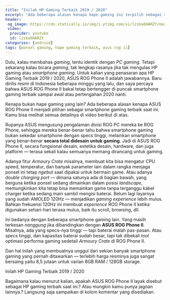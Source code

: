 ```yaml
---
title: "Inilah HP Gaming Terbaik 2019 / 2020"
excerpt: "Ada beberapa alasan kenapa hape gaming ini terpilih sebagai smartphone gaming terbaik saat ini."
header:
 og_image: https://cdn.statically.io/img/i.ytimg.com/vi/lzsba6HARZY/maxresdefault.jpg
 video:
  provider: youtube
  id: lzsba6HARZY
categories: [android]
tags: [ponsel gaming, hape gaming terbaik, asus rog ii]
---
```

Dulu, kalau membahas _gaming_, tentu identik dengan _PC gaming_. Tetapi sekarang kalau bicara _gaming_, tak lengkap rasanya jika tak mengulas HP gaming atau _smartphone gaming_. Untuk kalian yang penasaran apa HP Gaming Terbaik 2019 / 2020, ASUS ROG Phone II adalah jawabannya. Baru dirilis resmi di Indonesia beberapa minggu yang lalu, dan saya percaya bahwa ASUS ROG Phone II bakal tetap bertengger di puncak smartphone gaming terbaik sampai awal atau pertengahan 2020 nanti.

Kenapa bukan hape gaming yang lain? Ada beberapa alasan kenapa ASUS ROG Phone II menjadi pilihan sebagai smartphone gaming terbaik saat ini. Kamu bisa melihat semua detailnya di video berikut di atas.

Rupanya ASUS mengusung pengalaman divisi ROG PC mereka ke ROG Phone, sehingga mereka benar-benar tahu bahwa smartphone gaming bukan sekedar smartphone dengan specs tinggi, melainkan smartphone yang benar-benar **secara total didesain untuk gaming**. Jadi di ASUS ROG Phone II, secara fungsional desain, estetika desain, hardware, dan juga platform — terasa sekali kalau semuanya memang dirancang untuk gaming.

Adanya fitur _Armoury Crate_ misalnya, membuat kita bisa mengatur CPU speed, temperatur, dan banyak parameter lain dalam rangka menjaga ponsel ini tetap _ngebut_ saat dipakai untuk bermain game. Atau adanya _double charging port_ — dimana satunya ada di bagian bawah, yang berguna ketika ponsel sedang dimainkan dalam posisi _landscape_, memungkinkan kita tetap bisa memainkan game tanpa terganggu kabel charger ketika sedang main sambil mengisi baterai. Belum lagi layarnya yang sudah AMOLED 120Hz — menjadikan _gaming experience_ lebih mulus. Bahkan frekuensi 120Hz ini membuat _experience_ ROG Phone II ketika digunakan sehari-hari terasa mulus, baik itu scroll, browsing, dll.

Ini bedanya dengan beberapa smartphone gaming lain. Yang masih terkesan _nanggung_ jika dibandingkan dengan **ASUS ROG Phone II**. Misalnya, ada yang specs-nya tinggi — tapi baterai malah pas-pasan. Atau _specs_ tinggi, dan kapasitas baterai sudah besar, tapi tak dibekali _tool_ optimasi performa gaming sedetail _Armoury Crate_ di ROG Phone II.

Dan hal inilah yang membuatnya unggul dari sekian banyak smartphone gaming yang pernah ditawarkan — terlebih harga resminya juga sangat bersaing yaitu 8,5 jutaan untuk varian 8GB RAM / 128GB storage.

Inilah HP Gaming Terbaik 2019 / 2020

Bagaimana kalau menurut kalian, apakah ASUS ROG Phone II layak disebut sebagai HP gaming terbaik saat ini.? Atau mungkin kamu punya jagoan lainnya.? Langsung saja sampaikan di kolom komentar yang disediakan.
